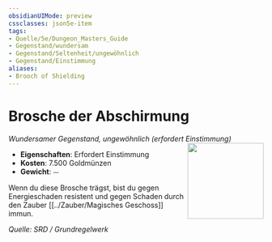 ```yaml
---
obsidianUIMode: preview
cssclasses: json5e-item
tags:
- Quelle/5e/Dungeon_Masters_Guide
- Gegenstand/wundersam
- Gegenstand/Seltenheit/ungewöhnlich
- Gegenstand/Einstimmung
aliases: 
- Brooch of Shielding
---
```

# Brosche der Abschirmung
*Wundersamer Gegenstand, ungewöhnlich (erfordert Einstimmung)*  
<img src="Gegenstände/Brosche-des-Abschirmens.webp" align="right" width="150">

- **Eigenschaften**: Erfordert Einstimmung
- **Kosten**: 7.500 Goldmünzen
- **Gewicht**: ⏤

Wenn du diese Brosche trägst, bist du gegen Energieschaden resistent und gegen Schaden durch den Zauber [[../Zauber/Magisches Geschoss]] immun.

*Quelle: SRD / Grundregelwerk*